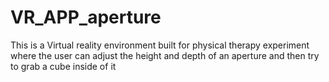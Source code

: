 # VR_APP_aperture
This is a Virtual reality environment built for physical therapy experiment where the user can adjust the height and depth of an aperture and then try to grab a cube inside of it

